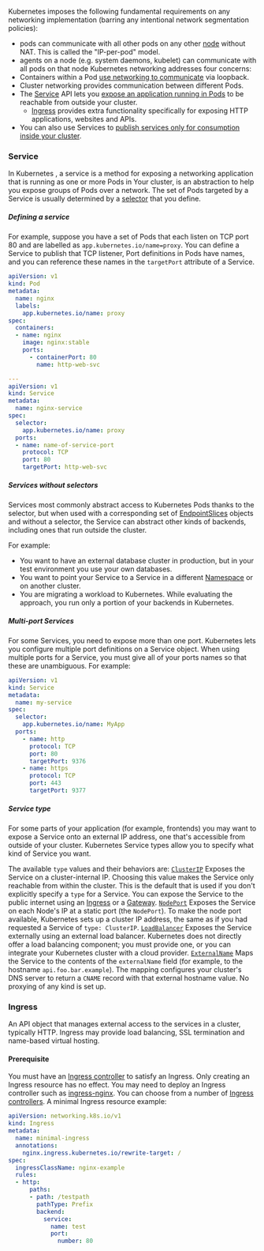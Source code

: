  Kubernetes imposes the following fundamental requirements on any networking implementation (barring any intentional network segmentation policies):
- pods can communicate with all other pods on any other [node](https://kubernetes.io/docs/concepts/architecture/nodes/) without NAT. This is called the "IP-per-pod" model.
- agents on a node (e.g. system daemons, kubelet) can communicate with all pods on that node
Kubernetes networking addresses four concerns:
- Containers within a Pod [use networking to communicate](https://kubernetes.io/docs/concepts/services-networking/dns-pod-service/) via loopback.
- Cluster networking provides communication between different Pods.
- The [Service](https://kubernetes.io/docs/concepts/services-networking/service/) API lets you [expose an application running in Pods](https://kubernetes.io/docs/tutorials/services/connect-applications-service/) to be reachable from outside your cluster.
    - [Ingress](https://kubernetes.io/docs/concepts/services-networking/ingress/) provides extra functionality specifically for exposing HTTP applications, websites and APIs.
- You can also use Services to [publish services only for consumption inside your cluster](https://kubernetes.io/docs/concepts/services-networking/service-traffic-policy/).

### Service
In Kubernetes , a service is a method for exposing a networking application that is running as one or more Pods in Your cluster, is an abstraction to help you expose groups of Pods over a network. The set of Pods targeted by a Service is usually determined by a [selector](https://kubernetes.io/docs/concepts/overview/working-with-objects/labels/) that you define. 

##### Defining a service
For example, suppose you have a set of Pods that each listen on TCP port 80 and are labelled as `app.kubernetes.io/name=proxy`. You can define a Service to publish that TCP listener, Port definitions in Pods have names, and you can reference these names in the `targetPort` attribute of a Service.
```yaml
apiVersion: v1
kind: Pod
metadata:
  name: nginx
  labels:
    app.kubernetes.io/name: proxy
spec:
  containers:
  - name: nginx
    image: nginx:stable
    ports:
      - containerPort: 80
        name: http-web-svc

---
apiVersion: v1
kind: Service
metadata:
  name: nginx-service
spec:
  selector:
    app.kubernetes.io/name: proxy
  ports:
  - name: name-of-service-port
    protocol: TCP
    port: 80
    targetPort: http-web-svc
```

#####  Services without selectors[](https://kubernetes.io/docs/concepts/services-networking/service/#services-without-selectors)

Services most commonly abstract access to Kubernetes Pods thanks to the selector, but when used with a corresponding set of [EndpointSlices](https://kubernetes.io/docs/concepts/services-networking/endpoint-slices/) objects and without a selector, the Service can abstract other kinds of backends, including ones that run outside the cluster.

For example:
- You want to have an external database cluster in production, but in your test environment you use your own databases.
- You want to point your Service to a Service in a different [Namespace](https://kubernetes.io/docs/concepts/overview/working-with-objects/namespaces) or on another cluster.
- You are migrating a workload to Kubernetes. While evaluating the approach, you run only a portion of your backends in Kubernetes.

##### Multi-port Services[](https://kubernetes.io/docs/concepts/services-networking/service/#multi-port-services)
For some Services, you need to expose more than one port. Kubernetes lets you configure multiple port definitions on a Service object. When using multiple ports for a Service, you must give all of your ports names so that these are unambiguous. For example:

```yaml
apiVersion: v1
kind: Service
metadata:
  name: my-service
spec:
  selector:
    app.kubernetes.io/name: MyApp
  ports:
    - name: http
      protocol: TCP
      port: 80
      targetPort: 9376
    - name: https
      protocol: TCP
      port: 443
      targetPort: 9377
```
##### Service type[](https://kubernetes.io/docs/concepts/services-networking/service/#publishing-services-service-types)
For some parts of your application (for example, frontends) you may want to expose a Service onto an external IP address, one that's accessible from outside of your cluster.
Kubernetes Service types allow you to specify what kind of Service you want.

The available `type` values and their behaviors are:
[`ClusterIP`](https://kubernetes.io/docs/concepts/services-networking/service/#type-clusterip)
Exposes the Service on a cluster-internal IP. Choosing this value makes the Service only reachable from within the cluster. This is the default that is used if you don't explicitly specify a `type` for a Service. You can expose the Service to the public internet using an [Ingress](https://kubernetes.io/docs/concepts/services-networking/ingress/) or a [Gateway](https://gateway-api.sigs.k8s.io/).
[`NodePort`](https://kubernetes.io/docs/concepts/services-networking/service/#type-nodeport)
Exposes the Service on each Node's IP at a static port (the `NodePort`). To make the node port available, Kubernetes sets up a cluster IP address, the same as if you had requested a Service of `type: ClusterIP`.
[`LoadBalancer`](https://kubernetes.io/docs/concepts/services-networking/service/#loadbalancer)
Exposes the Service externally using an external load balancer. Kubernetes does not directly offer a load balancing component; you must provide one, or you can integrate your Kubernetes cluster with a cloud provider.
[`ExternalName`](https://kubernetes.io/docs/concepts/services-networking/service/#externalname)
Maps the Service to the contents of the `externalName` field (for example, to the hostname `api.foo.bar.example`). The mapping configures your cluster's DNS server to return a `CNAME` record with that external hostname value. No proxying of any kind is set up.

### Ingress
An API object that manages external access to the services in a cluster, typically HTTP. Ingress may provide load balancing, SSL termination and name-based virtual hosting.
#### Prerequisite 
You must have an [Ingress controller](https://kubernetes.io/docs/concepts/services-networking/ingress-controllers) to satisfy an Ingress. Only creating an Ingress resource has no effect.
You may need to deploy an Ingress controller such as [ingress-nginx](https://kubernetes.github.io/ingress-nginx/deploy/). You can choose from a number of [Ingress controllers](https://kubernetes.io/docs/concepts/services-networking/ingress-controllers).
A minimal Ingress resource example:  
```yaml
apiVersion: networking.k8s.io/v1
kind: Ingress
metadata:
  name: minimal-ingress
  annotations:
    nginx.ingress.kubernetes.io/rewrite-target: /
spec:
  ingressClassName: nginx-example
  rules:
  - http:
      paths:
      - path: /testpath
        pathType: Prefix
        backend:
          service:
            name: test
            port:
              number: 80
```
